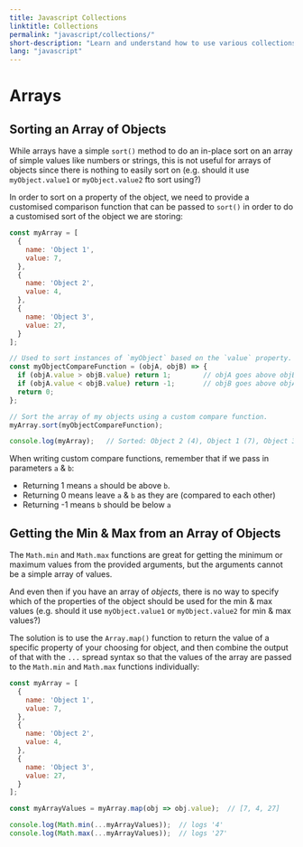 ```yaml
---
title: Javascript Collections
linktitle: Collections
permalink: "javascript/collections/"
short-description: "Learn and understand how to use various collections - for example Arrays and Maps - in Javascript."
lang: "javascript"
---
```


# Arrays

## Sorting an Array of Objects

While arrays have a simple `sort()` method to do an in-place sort on an array of
simple values like numbers or strings, this is not useful for arrays of objects
since there is nothing to easily sort on (e.g. should it use `myObject.value1`
or `myObject.value2` fto sort using?)

In order to sort on a property of the object, we need to provide a customised
comparison function that can be passed to `sort()` in order to do a customised
sort of the object we are storing:

```javascript
const myArray = [
  {
    name: 'Object 1',
    value: 7,
  },
  {
    name: 'Object 2',
    value: 4,
  },
  {
    name: 'Object 3',
    value: 27,
  }
];

// Used to sort instances of `myObject` based on the `value` property.
const myObjectCompareFunction = (objA, objB) => {
  if (objA.value > objB.value) return 1;		// objA goes above objB
  if (objA.value < objB.value) return -1;		// objB goes above objA
  return 0;
};

// Sort the array of my objects using a custom compare function.
myArray.sort(myObjectCompareFunction);

console.log(myArray);	// Sorted: Object 2 (4), Object 1 (7), Object 3 (27)
```

When writing custom compare functions, remember that if we pass in parameters
`a` & `b`:
 * Returning 1 means `a` should be above `b`.
 * Returning 0 means leave `a` & `b` as they are (compared to each other)
 * Returning -1 means `b` should be below `a`


## Getting the Min & Max from an Array of Objects

The `Math.min` and `Math.max` functions are great for getting the minimum or
maximum values from the provided arguments, but the arguments cannot be a simple
array of values.

And even then if you have an array of *objects*, there is no way to specify
which of the properties of the object should be used for the min & max values
(e.g. should it use `myObject.value1` or `myObject.value2` for min & max
values?)

The solution is to use the `Array.map()` function to return the value of a specific
property of your choosing for object, and then combine the output of that with
the  `...` spread syntax so that the values of the array are passed to the
`Math.min` and `Math.max` functions individually:

```javascript
const myArray = [
  {
    name: 'Object 1',
    value: 7,
  },
  {
    name: 'Object 2',
    value: 4,
  },
  {
    name: 'Object 3',
    value: 27,
  }
];

const myArrayValues = myArray.map(obj => obj.value);  // [7, 4, 27]

console.log(Math.min(...myArrayValues));  // logs '4'
console.log(Math.max(...myArrayValues));  // logs '27'
```
